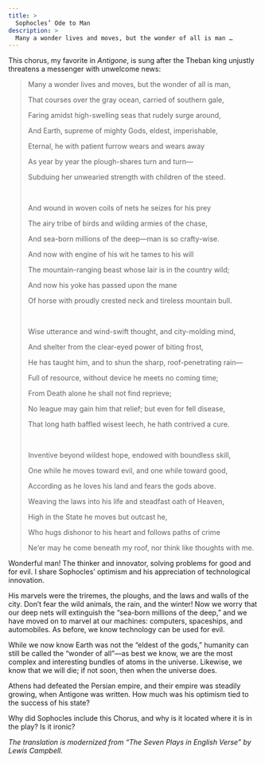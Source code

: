 ```yaml
---
title: >
  Sophocles’ Ode to Man
description: >
  Many a wonder lives and moves, but the wonder of all is man …
---
```


This chorus, my favorite in *Antigone*, is sung after the Theban king unjustly threatens a messenger with unwelcome news:

<blockquote class="poetry">
<p>Many a wonder lives and moves, but the wonder of all is man,</p>
<p>That courses over the gray ocean, carried of southern gale,</p>
<p>Faring amidst high-swelling seas that rudely surge around,</p>
<p>And Earth, supreme of mighty Gods, eldest, imperishable,</p>
<p>Eternal, he with patient furrow wears and wears away</p>
<p>As year by year the plough-shares turn and turn—</p>
<p>Subduing her unwearied strength with children of the steed.</p>
<br>
<p>And wound in woven coils of nets he seizes for his prey</p>
<p>The airy tribe of birds and wilding armies of the chase,</p>
<p>And sea-born millions of the deep—man is so crafty-wise.</p>
<p>And now with engine of his wit he tames to his will</p>
<p>The mountain-ranging beast whose lair is in the country wild;</p>
<p>And now his yoke has passed upon the mane</p>
<p>Of horse with proudly crested neck and tireless mountain bull.</p>
<br>
<p>Wise utterance and wind-swift thought, and city-molding mind,</p>
<p>And shelter from the clear-eyed power of biting frost,</p>
<p>He has taught him, and to shun the sharp, roof-penetrating rain—</p>
<p>Full of resource, without device he meets no coming time;</p>
<p>From Death alone he shall not find reprieve;</p>
<p>No league may gain him that relief; but even for fell disease,</p>
<p>That long hath baffled wisest leech, he hath contrived a cure.</p>
<br>
<p>Inventive beyond wildest hope, endowed with boundless skill,</p>
<p>One while he moves toward evil, and one while toward good,</p>
<p>According as he loves his land and fears the gods above.</p>
<p>Weaving the laws into his life and steadfast oath of Heaven,</p>
<p>High in the State he moves but outcast he,</p>
<p>Who hugs dishonor to his heart and follows paths of crime</p>
<p>Ne’er may he come beneath my roof, nor think like thoughts with me.</p>
</blockquote>

Wonderful man! The thinker and innovator, solving problems for good and for evil. I share Sophocles’ optimism and his appreciation of technological innovation.

His marvels were the triremes, the ploughs, and the laws and walls of the city. Don’t fear the wild animals, the rain, and the winter! Now we worry that our deep nets will extinguish the “sea-born millions of the deep,” and we have moved on to  marvel at our machines: computers, spaceships, and automobiles. As before, we know technology can be used for evil.

While we now know Earth was not the “eldest of the gods,” humanity can still be called the “wonder of all”—as best we know, we are the most complex and interesting bundles of atoms in the universe. Likewise, we know that we will die; if not soon, then when the universe does.

Athens had defeated the Persian empire, and their empire was steadily growing, when Antigone was written. How much was his optimism tied to the success of his state?

Why did Sophocles include this Chorus, and why is it located where it is in the play? Is it ironic?

*The translation is modernized from “The Seven Plays in English Verse” by Lewis Campbell.*
